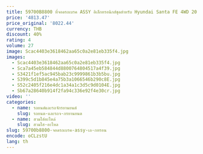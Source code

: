 ```yaml
---
title: 59700B8800 ที่จอดรถเบรค ASSY อิเล็กทรอนิกส์ชุดสําหรับ Hyundai Santa FE 4WD 2012-2019 59700-2W600,59700-B8700,59700-2W800,59700-B8800
price: '4813.47'
price_original: '8022.44'
currency: THB
discount: 40%
rating: 4
volume: 27
image: Scac4403e3618462aa65c0a2e81eb335f4.jpg
images:
  - Scac4403e3618462aa65c0a2e81eb335f4.jpg
  - Sca7a45eb584844d8800764804517a4f39.jpg
  - S3421f1ef5ac945bab23c9999861b3b5bu.jpg
  - S399c5d1b845e4a75b3a1066546b290c8E.jpg
  - S52c2405f216e4dc1a34a1c3d5c9d0104E.jpg
  - Sb67a28640b914f2fa94c336e92f4e30cr.jpg
video: ''
categories:
  - name: รถยนต์และรถจักรยานยนต์
    slug: รถยนต-และรถจ-กรยานยนต
  - name: สวมใส่อะไหล่
    slug: สวมใส-อะไหล
slug: 59700b8800-จอดรถเบรค-assy-เล-กทรอน
encode: oCLzstU
lang: th
---
```

  